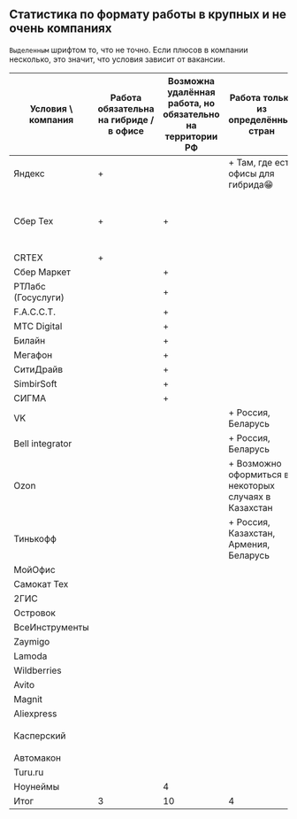 ## Статистика по формату работы в крупных и не очень компаниях
`Выделенным` шрифтом то, что не точно. Если плюсов в компании несколько, это значит, что условия зависит от вакансии.

| Условия \ компания | Работа обязательна на гибриде / в офисе | Возможна удалённая работа, но обязательно на территории РФ | Работа только из определённых стран                   | Работа разрешена временно не на территории РФ | Работа без привязки к локации |
|--------------------|-----------------------------------------|------------------------------------------------------------|-------------------------------------------------------|-----------------------------------------------|-------------------------------|
| Яндекс             | +                                       |                                                            | + Там, где есть офисы для гибрида😁                   |                                               |                               |
| Сбер Тех           | +                                       | +                                                          |                                                       | + Аутсорт СберТеха через стороннюю компанию   |                               |
| CRTEX              | +                                       |                                                            |                                                       |                                               | +                             |
| Сбер Маркет        |                                         | +                                                          |                                                       |                                               |                               |
| РТЛабс (Госуслуги) |                                         | +                                                          |                                                       |                                               |                               |
| F.A.C.C.T.         |                                         | +                                                          |                                                       |                                               |                               |
| MTC Digital        |                                         | +                                                          |                                                       |                                               |                               |
| Билайн             |                                         | +                                                          |                                                       |                                               |                               |
| Мегафон            |                                         | +                                                          |                                                       |                                               |                               |
| СитиДрайв          |                                         | +                                                          |                                                       |                                               |                               |
| SimbirSoft         |                                         | +                                                          |                                                       |                                               |                               |
| СИГМА              |                                         | +                                                          |                                                       |                                               |                               |
| VK                 |                                         |                                                            | + Россия, Беларусь                                    |                                               |                               |
| Bell integrator    |                                         |                                                            | + Россия, Беларусь                                    |                                               |                               |
| Ozon               |                                         |                                                            | + Возможно оформиться в некоторых случаях в Казахстан | +                                             |                               |
| Тинькофф           |                                         |                                                            | + Россия, Казахстан, Армения, Беларусь                |                                               |                               |
| МойОфис            |                                         |                                                            |                                                       | +                                             |                               |
| Самокат Тех        |                                         |                                                            |                                                       | +                                             | `+`                           |
| 2ГИС               |                                         |                                                            |                                                       |                                               | +                             |
| Островок           |                                         |                                                            |                                                       |                                               | +                             |
| ВсеИнструменты     |                                         |                                                            |                                                       |                                               | +                             |
| Zaymigo            |                                         |                                                            |                                                       |                                               | +                             |
| Lamoda             |                                         |                                                            |                                                       |                                               | +                             |
| Wildberries        |                                         |                                                            |                                                       |                                               | +                             |
| Avito              |                                         |                                                            |                                                       |                                               | +                             |
| Magnit             |                                         |                                                            |                                                       |                                               | +                             |
| Aliexpress         |                                         |                                                            |                                                       |                                               | `+`                           |
| Касперский         |                                         |                                                            |                                                       |                                               | `+ Говорят зависит от отдела` |
| Автомакон          |                                         |                                                            |                                                       |                                               | +                             |
| Turu.ru            |                                         |                                                            |                                                       |                                               | +                             |
| Ноунеймы           |                                         | 4                                                          |                                                       |                                               | 6                             |
| Итог               | 3                                       | 10                                                         | 4                                                     | 4                                             | 19                            |
